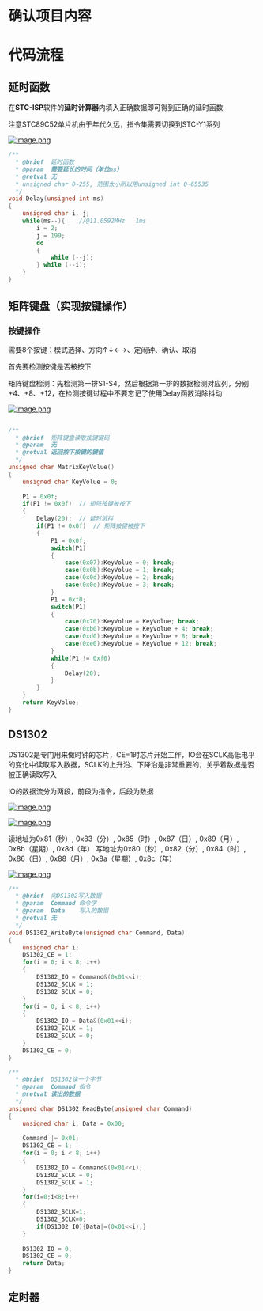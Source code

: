 # 确认项目内容





# 代码流程

## 延时函数

在**STC-ISP**软件的**延时计算器**内填入正确数据即可得到正确的延时函数

注意STC89C52单片机由于年代久远，指令集需要切换到STC-Y1系列

[![image.png](https://i.postimg.cc/tR1jYtFb/image.png)](https://postimg.cc/t7Hfc6rv)

```c
/**
  * @brief  延时函数
  * @param  需要延长的时间（单位ms）
  * @retval 无
  * unsigned char 0~255, 范围太小所以用unsigned int 0~65535
  */
void Delay(unsigned int ms)
{
	unsigned char i, j;
	while(ms--){	//@11.0592MHz	1ms
		i = 2;
		j = 199;
		do
		{
			while (--j);
		} while (--i);
	}	
}
```

## 矩阵键盘（实现按键操作）

### 按键操作

需要8个按键：模式选择、方向↑↓←→、定闹钟、确认、取消

首先要检测按键是否被按下

矩阵键盘检测：先检测第一排S1-S4，然后根据第一排的数据检测对应列，分别+4、+8、+12，在检测按键过程中不要忘记了使用Delay函数消除抖动

[![image.png](https://i.postimg.cc/KzvyHcq7/image.png)](https://postimg.cc/zLMMLN13)

```c

/**
  * @brief  矩阵键盘读取按键键码
  * @param  无
  * @retval 返回按下按键的键值
  */
unsigned char MatrixKeyVolue()
{
	unsigned char KeyVolue = 0;
	
	P1 = 0x0f;
	if(P1 != 0x0f)	// 矩阵按键被按下
	{
		Delay(20);	// 延时消抖
		if(P1 != 0x0f)	// 矩阵按键被按下
		{
			P1 = 0x0f;		
			switch(P1)
			{
				case(0x07):KeyVolue = 0; break;
				case(0x0b):KeyVolue = 1; break;
				case(0x0d):KeyVolue = 2; break;
				case(0x0e):KeyVolue = 3; break;
			}
			P1 = 0xf0;		
			switch(P1)
			{
				case(0x70):KeyVolue = KeyVolue; break;
				case(0xb0):KeyVolue = KeyVolue + 4; break;
				case(0xd0):KeyVolue = KeyVolue + 8; break;
				case(0xe0):KeyVolue = KeyVolue + 12; break;
			}
			while(P1 != 0xf0)
			{
				Delay(20);
			}
		}
	}
	return KeyVolue;
}
```



## DS1302

DS1302是专门用来做时钟的芯片，CE=1时芯片开始工作，IO会在SCLK高低电平的变化中读取写入数据，SCLK的上升沿、下降沿是非常重要的，关乎着数据是否被正确读取写入

IO的数据流分为两段，前段为指令，后段为数据

[![image.png](https://i.postimg.cc/Kvqsf8sP/image.png)](https://postimg.cc/N5X4fBtF)

[![image.png](https://i.postimg.cc/j5JZyX1J/image.png)](https://postimg.cc/mzBYsQBb)

读地址为0x81（秒）, 0x83（分）, 0x85（时）, 0x87（日）, 0x89（月）, 0x8b（星期）, 0x8d（年）
写地址为0x80（秒）, 0x82（分）, 0x84（时）, 0x86（日）, 0x88（月）, 0x8a（星期）, 0x8c（年）

[![image.png](https://i.postimg.cc/CMCvcZz9/image.png)](https://postimg.cc/4ndbdxv1)

```c
/**
  * @brief  向DS1302写入数据
  * @param  Command	命令字
  * @param  Data	写入的数据
  * @retval 无
  */
void DS1302_WriteByte(unsigned char Command, Data)
{
	unsigned char i;
	DS1302_CE = 1;
	for(i = 0; i < 8; i++)
	{
		DS1302_IO = Command&(0x01<<i);
		DS1302_SCLK = 1;
		DS1302_SCLK = 0;
	}
	for(i = 0; i < 8; i++)
	{
		DS1302_IO = Data&(0x01<<i);
		DS1302_SCLK = 1;
		DS1302_SCLK = 0;
	}	
	DS1302_CE = 0;
}
```

```c
/**
  * @brief  DS1302读一个字节
  * @param  Command	指令
  * @retval 读出的数据
  */
unsigned char DS1302_ReadByte(unsigned char Command)
{
	unsigned char i, Data = 0x00;
	
	Command |= 0x01;	
	DS1302_CE = 1;
	for(i = 0; i < 8; i++)
	{
		DS1302_IO = Command&(0x01<<i);
		DS1302_SCLK = 0;
		DS1302_SCLK = 1;
	}
	for(i=0;i<8;i++)
	{
		DS1302_SCLK=1;
		DS1302_SCLK=0;
		if(DS1302_IO){Data|=(0x01<<i);}
	}
	
	DS1302_IO = 0;
	DS1302_CE = 0;
	return Data;
}
```

## 定时器

